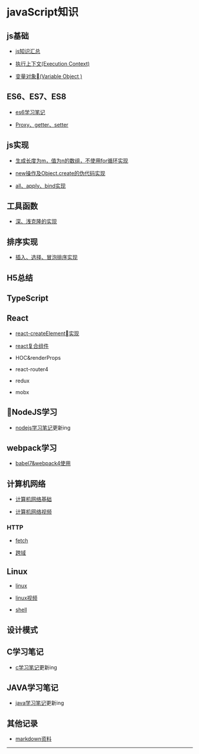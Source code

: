 # javaScript知识

## js基础

* [js知识汇总](jsBase/baseAll/index.md)

* [执行上下文(Execution Context)](src/context/index.md)

* [变量对象(Variable Object )](jsBase/variableObject/index.md)

## ES6、ES7、ES8

* [es6学习笔记](https://github.com/FearlessMa/ES6-Notes)

* [Proxy、getter、setter]()

## js实现

* [生成长度为m，值为n的数组，不使用for循环实现](src/createArray/index.md)

* [new操作及Object.create的伪代码实现](src/newFunction/index.md)

* [all、apply、bind实现](src/callApplyBind/index.md)

## 工具函数

* [深、浅克隆的实现](utils/cloneDeep/index.md)

## 排序实现

* [插入、选择、冒泡排序实现](sort/index.md)

## H5总结

## TypeScript


## React

* [react-createElement实现](https://github.com/FearlessMa/imitate-react)

* [react复合组件](https://github.com/FearlessMa/Babel7-Webpack4)

* HOC&renderProps

* react-router4

* redux

* mobx


## NodeJS学习

* [nodejs学习笔记](https://github.com/FearlessMa/learn-Nodejs)更新ing

## webpack学习

* [babel7&webpack4使用](https://github.com/FearlessMa/Babel7-Webpack4)

## 计算机网络

* [计算机网络基础](https://github.com/Snailclimb/JavaGuide/blob/master/%E8%AE%A1%E7%AE%97%E6%9C%BA%E7%BD%91%E7%BB%9C%E4%B8%8E%E6%95%B0%E6%8D%AE%E9%80%9A%E4%BF%A1/%E8%AE%A1%E7%AE%97%E6%9C%BA%E7%BD%91%E7%BB%9C.md)

* [计算机网络视频](https://edu.aliyun.com/lesson_152_1896?spm=5176.10731542.0.0.ScMj6k#_1896)

### HTTP

* [fetch](https://segmentfault.com/a/1190000017562966)

* [跨域](https://segmentfault.com/a/1190000017562966)


## Linux

* [linux](https://github.com/Snailclimb/JavaGuide/blob/master/%E6%93%8D%E4%BD%9C%E7%B3%BB%E7%BB%9F/%E5%90%8E%E7%AB%AF%E7%A8%8B%E5%BA%8F%E5%91%98%E5%BF%85%E5%A4%87%E7%9A%84Linux%E5%9F%BA%E7%A1%80%E7%9F%A5%E8%AF%86.md)

* [linux视频](https://edu.aliyun.com/lesson_85_1219?spm=5176.10731542.0.0.hAiDZ6#_1219)

* [shell](https://github.com/Snailclimb/JavaGuide/blob/master/%E6%93%8D%E4%BD%9C%E7%B3%BB%E7%BB%9F/Shell.md)

## 设计模式


## C学习笔记

* [c学习笔记](https://github.com/FearlessMa/C-language-Note)更新ing


## JAVA学习笔记

* [java学习笔记](https://github.com/FearlessMa/Learn-Java)更新ing


## 其他记录

* [markdown资料](https://shd101wyy.github.io/markdown-preview-enhanced/#/zh-cn/markdown-basics)

---